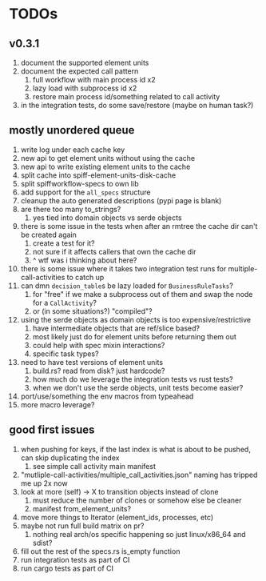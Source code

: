 # TODOs

## v0.3.1

1. document the supported element units
1. document the expected call pattern
   1. full workflow with main process id x2
   1. lazy load with subprocess id x2
   1. restore main process id/something related to call activity
1. in the integration tests, do some save/restore (maybe on human task?)

## mostly unordered queue

1. write log under each cache key
1. new api to get element units without using the cache
1. new api to write existing element units to the cache
1. split cache into spiff-element-units-disk-cache
1. split spiffworkflow-specs to own lib
1. add support for the `all_specs` structure
1. cleanup the auto generated descriptions (pypi page is blank)
1. are there too many to_strings?
   1. yes tied into domain objects vs serde objects
1. there is some issue in the tests when after an rmtree the cache dir can't be created again
   1. create a test for it?
   1. not sure if it affects callers that own the cache dir
   1. ^ wtf was i thinking about here?
1. there is some issue where it takes two integration test runs for multiple-call-activities to catch up
1. can dmn `decision_table`s be lazy loaded for `BusinessRuleTasks`?
   1. for "free" if we make a subprocess out of them and swap the node for a `CallActivity`?
   1. or (in some situations?) "compiled"?
1. using the serde objects as domain objects is too expensive/restrictive
   1. have intermediate objects that are ref/slice based?
   1. most likely just do for element units before returning them out
   1. could help with spec mixin interactions?
   1. specific task types?
1. need to have test versions of element units
   1. build.rs? read from disk? just hardcode?
   1. how much do we leverage the integration tests vs rust tests?
   1. when we don't use the serde objects, unit tests become easier?
1. port/use/something the env macros from typeahead
1. more macro leverage?

## good first issues

1. when pushing for keys, if the last index is what is about to be pushed, can skip duplicating the index
   1. see simple call activity main manifest
1. "mutliple-call-activities/multiple_call_activities.json" naming has tripped me up 2x now
1. look at more (self) -> X to transition objects instead of clone
   1. must reduce the number of clones or somehow else be cleaner
   1. manifest from_element_units?
1. move more things to Iterator (element_ids, processes, etc)
1. maybe not run full build matrix on pr?
   1. nothing real arch/os specific happening so just linux/x86_64 and sdist?
1. fill out the rest of the specs.rs is_empty function
1. run integration tests as part of CI
1. run cargo tests as part of CI